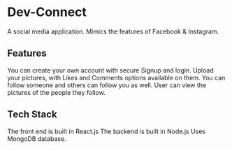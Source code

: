 # Dev-Connect
A social media application.
Mimics the features of Facebook & Instagram.

## Features
You can create your own account with secure Signup and login.
Upload your pictures, with Likes and Comments options available on them.
You can follow someone and others can follow you as well.
User can view the pictures of the people they follow.

## Tech Stack
The front end is built in React.js
The backend is built in Node.js
Uses MongoDB database.
